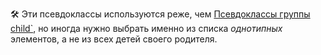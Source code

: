 🛠 Эти псевдоклассы используются реже, чем [ Псевдоклассы группы child`](/css/child), но иногда нужно выбрать именно из списка _однотипных_ элементов, а не из всех детей своего родителя.

